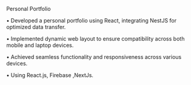 Personal Portfolio 

•	Developed a personal portfolio using React, integrating NestJS for optimized data transfer.

•	Implemented dynamic web layout to ensure compatibility across both mobile and laptop devices.

•	Achieved seamless functionality and responsiveness across various devices.

•	Using React.js, Firebase ,NextJs.
